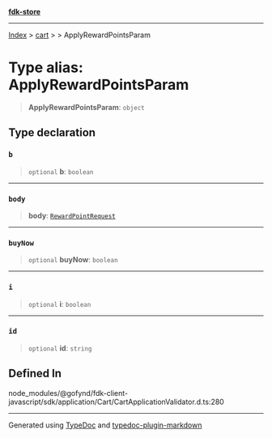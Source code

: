 [**fdk-store**](../../../README.md)
***

[Index](../../../API.md) > [cart](../../README.md) > [<internal>](../README.md) > ApplyRewardPointsParam

# Type alias: ApplyRewardPointsParam

> **ApplyRewardPointsParam**: `object`

## Type declaration

### `b`

> `optional` **b**: `boolean`

***

### `body`

> **body**: [`RewardPointRequest`](type-alias.RewardPointRequest.md)

***

### `buyNow`

> `optional` **buyNow**: `boolean`

***

### `i`

> `optional` **i**: `boolean`

***

### `id`

> `optional` **id**: `string`

## Defined In

node\_modules/@gofynd/fdk-client-javascript/sdk/application/Cart/CartApplicationValidator.d.ts:280

***
Generated using [TypeDoc](https://typedoc.org/) and [typedoc-plugin-markdown](https://www.npmjs.com/package/typedoc-plugin-markdown)
